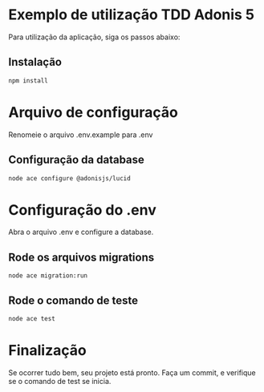 # Exemplo de utilização TDD Adonis 5
Para utilização da aplicação, siga os passos abaixo:

## Instalação

    npm install

# Arquivo de configuração
Renomeie o arquivo .env.example para .env

## Configuração da database

    node ace configure @adonisjs/lucid

# Configuração do .env
Abra o arquivo .env e configure a database.

## Rode os arquivos migrations

    node ace migration:run

## Rode o comando de teste

    node ace test

# Finalização
Se ocorrer tudo bem, seu projeto está pronto. Faça um commit, e verifique se o comando de test se inicia.